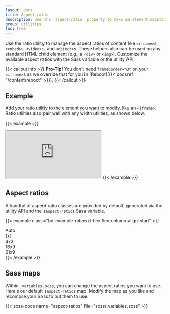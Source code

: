 ```yaml
---
layout: docs
title: Aspect ratio
description: Use the `aspect-ratio` property to make an element maintain the aspect ratio of your choosing. Ideal for responsively handling video or slideshow embeds based on the width of the parent.
group: utilities
toc: true
---
```


Use the ratio utility to manage the aspect ratios of content like `<iframe>`s, `<embed>`s, `<video>`s, and `<object>`s. These helpers also can be used on any standard HTML child element (e.g., a `<div>` or `<img>`). Customize the available aspect ratios with the Sass variable or the utility API.

{{< callout info >}}
**Pro-Tip!** You don't need `frameborder="0"` on your `<iframe>`s as we override that for you in [Reboot]({{< docsref "/content/reboot" >}}).
{{< /callout >}}

## Example

Add your ratio utility to the element you want to modify, like an `<iframe>`. Ratio utilities also pair well with any width utilities, as shown below.

{{< example >}}
<iframe class="w-100 ratio-16x9" src="https://www.youtube.com/embed/zpOULjyy-n8?rel=0" title="YouTube video" allowfullscreen></iframe>
{{< /example >}}

## Aspect ratios

A handful of aspect ratio classes are provided by default, generated via the utility API and the `$aspect-ratios` Sass variable.

{{< example class="bd-example-ratios d-flex flex-column align-start" >}}
<div class="ratio-auto">
  <div>Auto</div>
</div>
<div class="w-25 ratio-1x1">
  <div>1x1</div>
</div>
<div class="w-50 ratio-4x3">
  <div>4x3</div>
</div>
<div class="w-75 ratio-16x9">
  <div>16x9</div>
</div>
<div class="w-100 ratio-21x9">
  <div>21x9</div>
</div>
{{< /example >}}

## Sass maps

Within `_variables.scss`, you can change the aspect ratios you want to use. Here's our default `$aspect-ratios` map. Modify the map as you like and recompile your Sass to put them to use.

{{< scss-docs name="aspect-ratios" file="scss/_variables.scss" >}}

